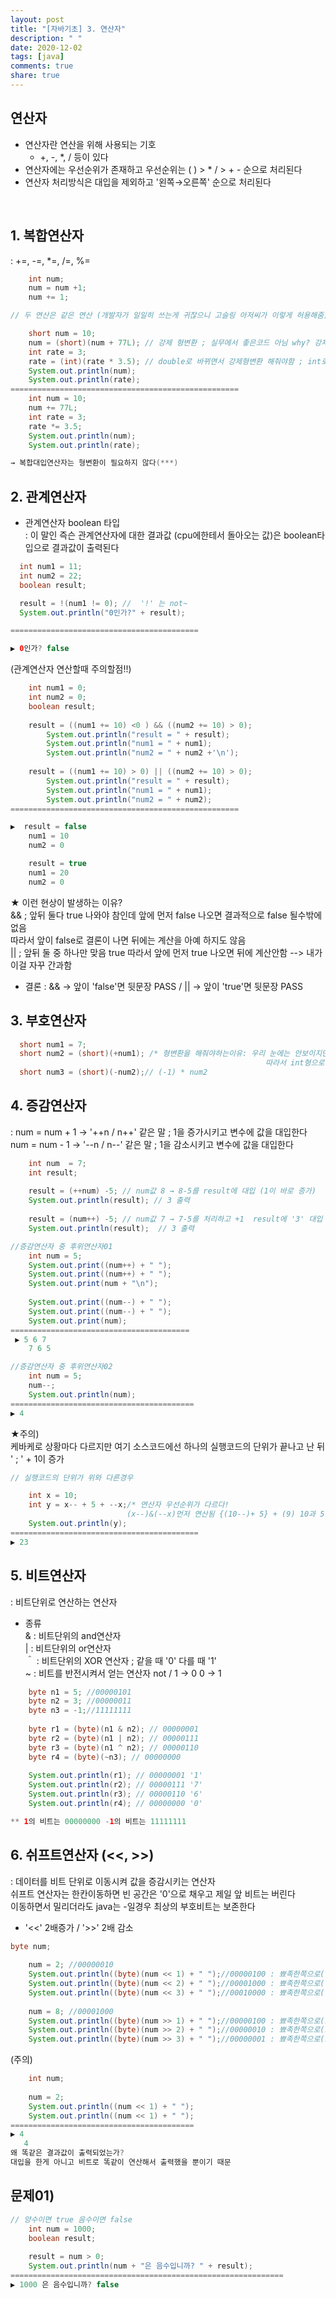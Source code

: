 ```yaml
---
layout: post
title: "[자바기초] 3. 연산자"
description: " "
date: 2020-12-02
tags: [java]
comments: true
share: true
---
```


## 연산자
* 연산자란 연산을 위해 사용되는 기호 
  * +, -, *, / 등이 있다
* 연산자에는 우선순위가 존재하고 우선순위는 ( ) > * / > + - 순으로 처리된다
* 연산자 처리방식은 대입을 제외하고 '왼쪽→오른쪽' 순으로 처리된다
<br>

  ## 1. 복합연산자
: +=, -=, *=, /=, %=
```java
    int num;
    num = num +1;
    num += 1;

// 두 연산은 같은 연산 (개발자가 일일히 쓰는게 귀찮으니 고슬링 아저씨가 이렇게 허용해줌)
```

```java
    short num = 10;
    num = (short)(num + 77L); // 강제 형변환 ; 실무에서 좋은코드 아님 why? 강제로 형변환을 쓰면 오차 생길확률도 높고 정밀도가 떨어짐
    int rate = 3;
    rate = (int)(rate * 3.5); // double로 바뀌면서 강제형변환 해줘야함 ; int로 형변환해줬으니 뒤에 소수점 잘린다
    System.out.println(num);
    System.out.println(rate);
===================================================
    int num = 10;
    num += 77L;
    int rate = 3;
    rate *= 3.5;
    System.out.println(num);
    System.out.println(rate);

→ 복합대입연산자는 형변환이 필요하지 않다(***)
```

  ## 2. 관계연산자
  * 관계연산자 boolean 타입 <br>
  : 이 말인 즉슨 관계연산자에 대한 결과값 (cpu에한테서 돌아오는 값)은 boolean타입으로 결과값이 출력된다 
  ```java
    int num1 = 11;
    int num2 = 22;
    boolean result;

    result = !(num1 != 0); //  '!' 는 not~
    System.out.println("0인가?" + result);

==========================================

▶ 0인가? false
```
(관계연산자 연산할때 주의할점!!)
```java
    int num1 = 0;
    int num2 = 0;
    boolean result;
		
    result = ((num1 += 10) <0 ) && ((num2 += 10) > 0);
	    System.out.println("result = " + result);
	    System.out.println("num1 = " + num1);
	    System.out.println("num2 = " + num2 +'\n');
		
    result = ((num1 += 10) > 0) || ((num2 += 10) > 0);
	    System.out.println("result = " + result);
	    System.out.println("num1 = " + num1);
	    System.out.println("num2 = " + num2);
===================================================

▶  result = false
	num1 = 10
	num2 = 0

	result = true
	num1 = 20
	num2 = 0
```
★ 이런 현상이 발생하는 이유? <br>
&& ; 앞뒤 둘다 true 나와야 참인데 앞에 먼저 false 나오면 결과적으로 false 될수밖에 없음 <br>
따라서 앞이 false로 결론이 나면 뒤에는 계산을 아예 하지도 않음 <br>
|| ; 앞뒤 둘 중 하나만 맞음 true 따라서 앞에 먼저 true 나오면 뒤에 계산안함  --> 내가 이걸 자꾸 간과함 <br>
  * 결론 : && → 앞이 'false'면 뒷문장 PASS / || → 앞이 'true'면 뒷문장 PASS 

  ## 3. 부호연산자
  ```java
    short num1 = 7;
    short num2 = (short)(+num1); /* 형변환을 해줘야하는이유: 우리 눈에는 안보이지만 얘도 연산을 하고 있음 정확히는 1*num1 
                                                           따라서 int형으로 바뀌니 형변환을 해줘야한다*/
    short num3 = (short)(-num2);// (-1) * num2
```
## 4. 증감연산자
: num = num + 1 → '++n / n++' 같은 말 ; 1을 증가시키고 변수에 값을 대입한다 <br>
num = num - 1 → '--n / n--' 같은 말 ; 1을 감소시키고 변수에 값을 대입한다 
```java
    int num  = 7;
    int result;
		
    result = (++num) -5; // num값 8 → 8-5를 result에 대입 (1이 바로 증가)
    System.out.println(result); // 3 출력
		
    result = (num++) -5; // num값 7 → 7-5를 처리하고 +1  result에 '3' 대입 (연산이 먼저 일어나고 증가) 
    System.out.println(result);  // 3 출력
```

```java
//증감연산자 중 후위연산자01
    int num = 5;
    System.out.print((num++) + " ");
    System.out.print((num++) + " ");
    System.out.print(num + "\n");
		
    System.out.print((num--) + " ");
    System.out.print((num--) + " ");
    System.out.print(num);
========================================
 ▶ 5 6 7
    7 6 5
```
```java
//증감연산자 중 후위연산자02
    int num = 5;
    num--;
    System.out.println(num);
=========================================
▶ 4
```
★주의) <br>
케바케로 상황마다 다르지만 여기 소스코드에선 하나의 실행코드의 단위가 끝나고 난 뒤 ' ; ' + 1이 증가

```java
// 실행코드의 단위가 위와 다른경우 

    int x = 10;
    int y = x-- + 5 + --x;/* 연산자 우선순위가 다르다! 
                          (x--)&(--x)먼저 연산됨 {(10--)+ 5} + (9) 10과 5를 더하고 난 후 실행단위가 한번끝남 따라서 더하고 나서 -1 */
    System.out.println(y); 
==========================================
▶ 23
```
## 5. 비트연산자
: 비트단위로 연산하는 연산자 
  - 종류 <br>
    & : 비트단위의 and연산자 <br>
    | : 비트단위의 or연산자 <br>
    ＾ : 비트단위의 XOR 연산자 ; 같을 때 '0' 다를 때 '1' <br>
    ~ : 비트를 반전시켜서 얻는 연산자 not /  1 → 0 0 → 1 <br>
    
```java
    byte n1 = 5; //00000101
    byte n2 = 3; //00000011
    byte n3 = -1;//11111111 
		
    byte r1 = (byte)(n1 & n2); // 00000001
    byte r2 = (byte)(n1 | n2); // 00000111
    byte r3 = (byte)(n1 ^ n2); // 00000110
    byte r4 = (byte)(~n3); // 00000000
		
    System.out.println(r1); // 00000001 '1'
    System.out.println(r2); // 00000111 '7'
    System.out.println(r3); // 00000110 '6'
    System.out.println(r4); // 00000000 '0'

** 1의 비트는 00000000 -1의 비트는 11111111
```
## 6. 쉬프트연산자 (<<, >>)
: 데이터를 비트 단위로 이동시켜 값을 증감시키는 연산자<br>
쉬프트 연산자는 한칸이동하면 빈 공간은 '0'으로 채우고 제일 앞 비트는 버린다 <br>
이동하면서 밀리더라도 java는 -일경우 최상의 부호비트는 보존한다 <br>
 - '<<' 2배증가 / '>>' 2배 감소 
```java
byte num;
		
    num = 2; //00000010
    System.out.println((byte)(num << 1) + " ");//00000100 : 뾰족한쪽으로(왼쪽으로) 1칸이동 ; 2¹증가
    System.out.println((byte)(num << 2) + " ");//00001000 : 뾰족한쪽으로(왼쪽으로) 2칸이동 ; 2²증가
    System.out.println((byte)(num << 3) + " ");//00010000 : 뾰족한쪽으로(왼쪽으로) 3칸이동 ; 2³증가
		
    num = 8; //00001000
    System.out.println((byte)(num >> 1) + " ");//00000100 : 뾰족한쪽으로(오른쪽으로) 1칸이동 ; 2로 나눈다
    System.out.println((byte)(num >> 2) + " ");//00000010 : 뾰족한쪽으로(오른쪽으로) 2칸이동
    System.out.println((byte)(num >> 3) + " ");//00000001 : 뾰족한쪽으로(오른쪽으로) 3칸이동
```
(주의)
```java
    int num;
		
    num = 2;
    System.out.println((num << 1) + " "); 
    System.out.println((num << 1) + " "); 
=========================================
▶ 4
   4
왜 똑같은 결과값이 출력되었는가?
대입을 한게 아니고 비트로 똑같이 연산해서 출력했을 뿐이기 때문
```

## 문제01)
```java
// 양수이면 true 음수이면 false
    int num = 1000;
    boolean result;
		
    result = num > 0;
    System.out.println(num + "은 음수입니까? " + result);
=============================================================
▶ 1000 은 음수입니까? false
```
    
